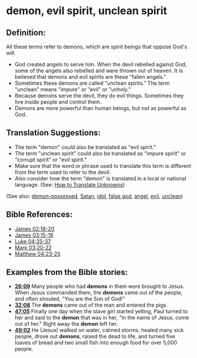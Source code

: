 # demon, evil spirit, unclean spirit #

## Definition: ##

All these terms refer to demons, which are spirit beings that oppose God's will.

* God created angels to serve him. When the devil rebelled against God, some of the angels also rebelled and were thrown out of heaven. It is believed that demons and evil spirits are these "fallen angels."
* Sometimes these demons are called "unclean spirits." The term "unclean" means "impure" or "evil" or "unholy."
* Because demons serve the devil, they do evil things. Sometimes they live inside people and control them.
* Demons are more powerful than human beings, but not as powerful as God.

## Translation Suggestions: ##

* The term "demon" could also be translated as "evil spirit."
* The term "unclean spirit" could also be translated as "impure spirit" or "corrupt spirit" or "evil spirit."
* Make sure that the word or phrase used to translate this term is different from the term used to refer to the devil.
* Also consider how the term "demon" is translated in a local or national language. (See: [How to Translate Unknowns](en/ta-vol1/translate/man/translate-unknown))

(See also: [demon-possessed](../kt/demonpossessed.md), [Satan](../kt/satan.md), [idol](../other/idol.md), [false god](../kt/falsegod.md), [angel](../kt/angel.md), [evil](../kt/evil.md), [unclean](../kt/unclean.md))

## Bible References: ##

* [James 02:18-20](en/tn/jas/help/02/18)
* [James 03:15-18](en/tn/jas/help/03/15)
* [Luke 04:35-37](en/tn/luk/help/04/35)
* [Mark 03:20-22](en/tn/mrk/help/03/20)
* [Matthew 04:23-25](en/tn/mat/help/04/23)

## Examples from the Bible stories: ##

* __[26:09](en/tn/obs/help/26/09)__ Many people who had __demons__  in them were brought to Jesus. When Jesus commanded them, the __demons__  came out of the people, and often shouted, "You are the Son of God!"
* __[32:08](en/tn/obs/help/32/08)__ The __demons__  came out of the man and entered the pigs.
* __[47:05](en/tn/obs/help/47/05)__ Finally one day when the slave girl started yelling, Paul turned to her and said to the __demon__  that was in her, "In the name of Jesus, come out of her." Right away the __demon__  left her.
* __[49:02](en/tn/obs/help/49/02)__ He (Jesus) walked on water, calmed storms, healed many sick people, drove out __demons__, raised the dead to life, and turned five loaves of bread and two small fish into enough food for over 5,000 people.